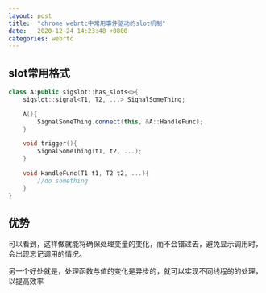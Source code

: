 ```yaml
---
layout: post
title:  "chrome webrtc中常用事件驱动的slot机制"
date:   2020-12-24 14:23:48 +0800
categories: webrtc
---
```


## slot常用格式

```cpp
class A:public sigslot::has_slots<>{
    sigslot::signal<T1, T2, ...> SignalSomeThing;

    A(){
        SignalSomeThing.connect(this, &A::HandleFunc);
    }

    void trigger(){
        SignalSomeThing(t1, t2, ...);
    }

    void HandleFunc(T1 t1, T2 t2, ...){
        //do something
    }
}
```

## 优势

可以看到，这样做就能将确保处理变量的变化，而不会错过去，避免显示调用时，会出现忘记调用的情况。

另一个好处就是，处理函数与值的变化是异步的，就可以实现不同线程的的处理，以提高效率